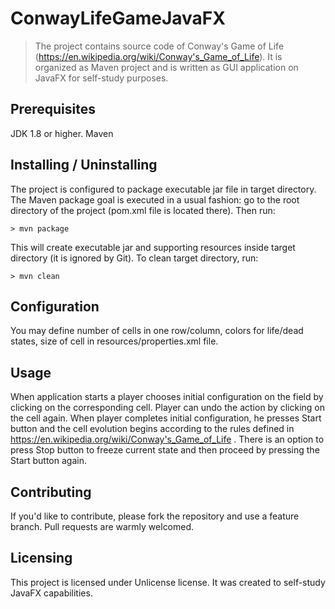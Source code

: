 # ConwayLifeGameJavaFX
> The project contains source code of Conway's Game of Life (https://en.wikipedia.org/wiki/Conway's_Game_of_Life). It is organized as Maven project and is written as GUI application on JavaFX for self-study purposes.

## Prerequisites

JDK 1.8 or higher.
Maven

## Installing / Uninstalling

The project is configured to package executable jar file in target directory. The Maven package goal is executed in a usual fashion: go to the root directory of the project (pom.xml file is located there). Then run:

```shell
> mvn package
```

This will create executable jar and supporting resources inside target directory (it is ignored by Git). To clean target directory, run:

```shell
> mvn clean
```

## Configuration
You may define number of cells in one row/column, colors for life/dead states, size of cell in resources/properties.xml file.

## Usage
When application starts a player chooses initial configuration on the field by clicking on the corresponding cell. Player can undo the action by clicking on the cell again. When player completes initial configuration, he presses Start button and the cell evolution begins according to the rules defined in https://en.wikipedia.org/wiki/Conway's_Game_of_Life . There is an option to press Stop button to freeze current state and then proceed by pressing the Start button again.

## Contributing

If you'd like to contribute, please fork the repository and use a feature branch. Pull requests are warmly welcomed.

## Licensing

This project is licensed under Unlicense license. It was created to self-study JavaFX capabilities.
